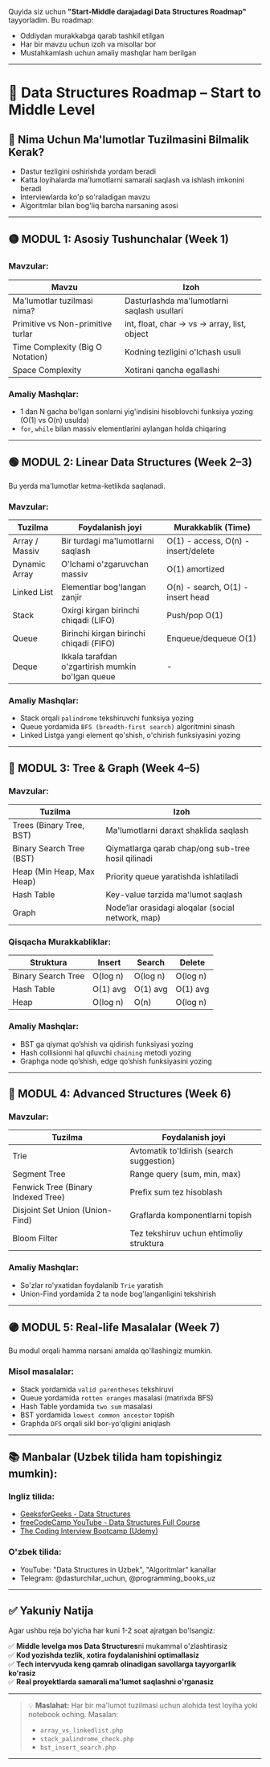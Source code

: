 
Quyida siz uchun **"Start-Middle darajadagi Data Structures Roadmap"** tayyorladim. Bu roadmap:

- Oddiydan murakkabga qarab tashkil etilgan
- Har bir mavzu uchun izoh va misollar bor
- Mustahkamlash uchun amaliy mashqlar ham berilgan

---

# 🧠 **Data Structures Roadmap – Start to Middle Level**

## 🔹 Nima Uchun Ma'lumotlar Tuzilmasini Bilmalik Kerak?

- Dastur tezligini oshirishda yordam beradi
- Katta loyihalarda ma'lumotlarni samarali saqlash va ishlash imkonini beradi
- Interviewlarda ko'p so'raladigan mavzu
- Algoritmlar bilan bog'liq barcha narsaning asosi

---

## 🟡 MODUL 1: Asosiy Tushunchalar (Week 1)

### Mavzular:
| Mavzu | Izoh |
|------|------|
| Ma'lumotlar tuzilmasi nima? | Dasturlashda ma'lumotlarni saqlash usullari |
| Primitive vs Non-primitive turlar | int, float, char → vs → array, list, object |
| Time Complexity (Big O Notation) | Kodning tezligini o'lchash usuli |
| Space Complexity | Xotirani qancha egallashi |

### Amaliy Mashqlar:
- 1 dan N gacha bo'lgan sonlarni yig'indisini hisoblovchi funksiya yozing (O(1) vs O(n) usulda)
- `for`, `while` bilan massiv elementlarini aylangan holda chiqaring

---

## 🟢 MODUL 2: Linear Data Structures (Week 2–3)

Bu yerda ma'lumotlar ketma-ketlikda saqlanadi.

### Mavzular:
| Tuzilma | Foydalanish joyi | Murakkablik (Time) |
|--------|------------------|--------------------|
| Array / Massiv | Bir turdagi ma'lumotlarni saqlash | O(1) - access, O(n) - insert/delete |
| Dynamic Array | O'lchami o'zgaruvchan massiv | O(1) amortized |
| Linked List | Elementlar bog'langan zanjir | O(n) - search, O(1) - insert head |
| Stack | Oxirgi kirgan birinchi chiqadi (LIFO) | Push/pop O(1) |
| Queue | Birinchi kirgan birinchi chiqadi (FIFO) | Enqueue/dequeue O(1) |
| Deque | Ikkala tarafdan o'zgartirish mumkin bo'lgan queue | - |

### Amaliy Mashqlar:
- Stack orqali `palindrome` tekshiruvchi funksiya yozing
- Queue yordamida `BFS (breadth-first search)` algoritmini sinash
- Linked Listga yangi element qo'shish, o'chirish funksiyasini yozing

---

## 🔵 MODUL 3: Tree & Graph (Week 4–5)

### Mavzular:
| Tuzilma | Izoh |
|--------|------|
| Trees (Binary Tree, BST) | Ma'lumotlarni daraxt shaklida saqlash |
| Binary Search Tree (BST) | Qiymatlarga qarab chap/ong sub-tree hosil qilinadi |
| Heap (Min Heap, Max Heap) | Priority queue yaratishda ishlatiladi |
| Hash Table | Key-value tarzida ma'lumot saqlash |
| Graph | Node’lar orasidagi aloqalar (social network, map) |

### Qisqacha Murakkabliklar:
| Struktura | Insert | Search | Delete |
|----------|--------|--------|--------|
| Binary Search Tree | O(log n) | O(log n) | O(log n) |
| Hash Table | O(1) avg | O(1) avg | O(1) avg |
| Heap | O(log n) | O(n) | O(log n) |

### Amaliy Mashqlar:
- BST ga qiymat qo’shish va qidirish funksiyasi yozing
- Hash collisionni hal qiluvchi `chaining` metodi yozing
- Graphga node qo’shish, edge qo’shish funksiyasini yozing

---

## 🔴 MODUL 4: Advanced Structures (Week 6)

### Mavzular:
| Tuzilma | Foydalanish joyi |
|--------|------------------|
| Trie | Avtomatik to'ldirish (search suggestion) |
| Segment Tree | Range query (sum, min, max) |
| Fenwick Tree (Binary Indexed Tree) | Prefix sum tez hisoblash |
| Disjoint Set Union (Union-Find) | Graflarda komponentlarni topish |
| Bloom Filter | Tez tekshiruv uchun ehtimoliy struktura |

### Amaliy Mashqlar:
- So'zlar ro'yxatidan foydalanib `Trie` yaratish
- Union-Find yordamida 2 ta node bog'langanligini tekshirish

---

## 🟣 MODUL 5: Real-life Masalalar (Week 7)

Bu modul orqali hamma narsani amalda qo'llashingiz mumkin.

### Misol masalalar:
- Stack yordamida `valid parentheses` tekshiruvi
- Queue yordamida `rotten oranges` masalasi (matrixda BFS)
- Hash Table yordamida `two sum` masalasi
- BST yordamida `lowest common ancestor` topish
- Graphda `DFS` orqali sikl bor-yo'qligini aniqlash

---

## 📚 Manbalar (Uzbek tilida ham topishingiz mumkin):

### Ingliz tilida:
- [GeeksforGeeks - Data Structures](https://www.geeksforgeeks.org/data-structures/)
- [freeCodeCamp YouTube - Data Structures Full Course](https://www.youtube.com/watch?v=t2CEgPsws3U)
- [The Coding Interview Bootcamp (Udemy)](https://www.udemy.com/course/coding-interview-bootcamp-algorithms-and-data-structure/)

### O'zbek tilida:
- YouTube: "Data Structures in Uzbek", "Algoritmlar" kanallar
- Telegram: @dasturchilar_uchun, @programming_books_uz

---

## ✅ Yakuniy Natija

Agar ushbu reja bo'yicha har kuni 1-2 soat ajratgan bo'lsangiz:

✅ **Middle levelga mos Data Structures**ni mukammal o'zlashtirasiz  
✅ **Kod yozishda tezlik, xotira foydalanishini optimallasiz**  
✅ **Tech intervyuda keng qamrab olinadigan savollarga tayyorgarlik ko'rasiz**  
✅ **Real proyektlarda samarali ma'lumot saqlashni o'rganasiz**

---

> 💡 **Maslahat:** Har bir ma'lumot tuzilmasi uchun alohida test loyiha yoki notebook oching. Masalan:
> - `array_vs_linkedlist.php`
> - `stack_palindrome_check.php`
> - `bst_insert_search.php`

---


